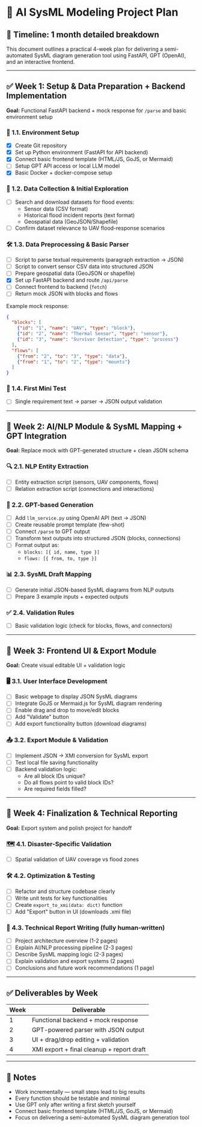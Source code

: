 # 🚀 AI SysML Modeling Project Plan

## 📅 Timeline: 1 month detailed breakdown

This document outlines a practical 4-week plan for delivering a semi-automated SysML diagram generation tool using FastAPI, GPT (OpenAI), and an interactive frontend.

---

## ✅ Week 1: Setup & Data Preparation + Backend Implementation

**Goal:** Functional FastAPI backend + mock response for `/parse` and basic environment setup

### 🔧 1.1. Environment Setup
- [x] Create Git repository
- [x] Set up Python environment (FastAPI for API backend)
- [x] Connect basic frontend template (HTML/JS, GoJS, or Mermaid)
- [ ] Setup GPT API access or local LLM model
- [x] Basic Docker + docker-compose setup

### 📂 1.2. Data Collection & Initial Exploration
- [ ] Search and download datasets for flood events:
  - Sensor data (CSV format)
  - Historical flood incident reports (text format)
  - Geospatial data (GeoJSON/Shapefile)
- [ ] Confirm dataset relevance to UAV flood-response scenarios

### 🛠️ 1.3. Data Preprocessing & Basic Parser
- [ ] Script to parse textual requirements (paragraph extraction → JSON)
- [ ] Script to convert sensor CSV data into structured JSON
- [ ] Prepare geospatial data (GeoJSON or shapefile)
- [x] Set up FastAPI backend and route `/api/parse`
- [ ] Connect frontend to backend (`fetch`)
- [ ] Return mock JSON with blocks and flows

Example mock response:
```json
{
  "blocks": [
    {"id": "1", "name": "UAV", "type": "block"},
    {"id": "2", "name": "Thermal Sensor", "type": "sensor"},
    {"id": "3", "name": "Survivor Detection", "type": "process"}
  ],
  "flows": [
    {"from": "2", "to": "3", "type": "data"},
    {"from": "1", "to": "2", "type": "mounts"}
  ]
}
```

### 🧪 1.4. First Mini Test
- [ ] Single requirement text → parser → JSON output validation

---

## 🤖 Week 2: AI/NLP Module & SysML Mapping + GPT Integration

**Goal:** Replace mock with GPT-generated structure + clean JSON schema

### 🔍 2.1. NLP Entity Extraction
- [ ] Entity extraction script (sensors, UAV components, flows)
- [ ] Relation extraction script (connections and interactions)

### 📝 2.2. GPT-based Generation
- [ ] Add `llm_service.py` using OpenAI API (text → JSON)
- [ ] Create reusable prompt template (few-shot)
- [ ] Connect `/parse` to GPT output
- [ ] Transform text outputs into structured JSON (blocks, connections)
- [ ] Format output as:
  - `blocks: [{ id, name, type }]`
  - `flows: [{ from, to, type }]`

### 📊 2.3. SysML Draft Mapping
- [ ] Generate initial JSON-based SysML diagrams from NLP outputs
- [ ] Prepare 3 example inputs + expected outputs

### ✅ 2.4. Validation Rules
- [ ] Basic validation logic (check for blocks, flows, and connectors)

---

## 🎨 Week 3: Frontend UI & Export Module

**Goal:** Create visual editable UI + validation logic

### 🖥️ 3.1. User Interface Development
- [ ] Basic webpage to display JSON SysML diagrams
- [ ] Integrate GoJS or Mermaid.js for SysML diagram rendering
- [ ] Enable drag and drop to move/edit blocks
- [ ] Add "Validate" button
- [ ] Add export functionality button (download diagrams)

### 📤 3.2. Export Module & Validation
- [ ] Implement JSON → XMI conversion for SysML export
- [ ] Test local file saving functionality
- [ ] Backend validation logic:
  - Are all block IDs unique?
  - Do all flows point to valid block IDs?
  - Are required fields filled?

---

## 📖 Week 4: Finalization & Technical Reporting

**Goal:** Export system and polish project for handoff

### 🗺️ 4.1. Disaster-Specific Validation
- [ ] Spatial validation of UAV coverage vs flood zones

### 🛠️ 4.2. Optimization & Testing
- [ ] Refactor and structure codebase clearly
- [ ] Write unit tests for key functionalities
- [ ] Create `export_to_xmi(data: dict)` function
- [ ] Add "Export" button in UI (downloads .xmi file)

### 📑 4.3. Technical Report Writing (**fully human-written**)
- [ ] Project architecture overview (1-2 pages)
- [ ] Explain AI/NLP processing pipeline (2-3 pages)
- [ ] Describe SysML mapping logic (2-3 pages)
- [ ] Explain validation and export systems (2 pages)
- [ ] Conclusions and future work recommendations (1 page)

---

## ✅ Deliverables by Week

| Week | Deliverable                              |
|------|------------------------------------------|
| 1    | Functional backend + mock response       |
| 2    | GPT-powered parser with JSON output      |
| 3    | UI + drag/drop editing + validation      |
| 4    | XMI export + final cleanup + report draft|

---

## 🔁 Notes

- Work incrementally — small steps lead to big results
- Every function should be testable and minimal
- Use GPT only after writing a first sketch yourself
- Connect basic frontend template (HTML/JS, GoJS, or Mermaid)
- Focus on delivering a semi-automated SysML diagram generation tool